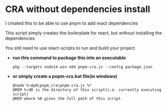 # CRA without dependencies install

I created this to be able to use pnpm to add react dependencies

This script simply creates the boilerplate for react, but without installing the dependencies

You still need to use react-scripts to run and build your project

-   **run this command to package this into an executable**
    ```shell
    pkg --targets node14-win-x64 pnpm-cra.js --config package.json
    ```
-   **or simply create a pnpm-cra.bat file(in windows)**

    ```shell
    @node %~dp0\pnpm_cra\pnpm-cra.js %*
    @REM %~d0 is the directory of this script(i.e. currently executing script)
    @REM where %0 gives the full path of this script
    ```
